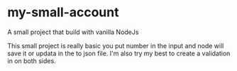 # my-small-account

A small project that build with vanilla NodeJs


This small project is really basic you put number in the input
and node will save it or updata in the to json file.
I'm also try my best to create a validation in on both sides.

